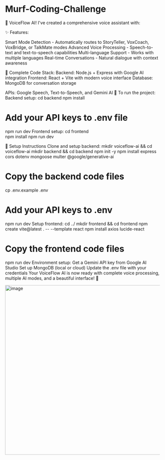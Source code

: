 # Murf-Coding-Challenge

🎉 VoiceFlow AI! I've created a comprehensive voice assistant with: 

✨ Features:

Smart Mode Detection - Automatically routes to StoryTeller, VoxCoach, VoxBridge, or TalkMate modes
Advanced Voice Processing - Speech-to-text and text-to-speech capabilities
Multi-language Support - Works with multiple languages
Real-time Conversations - Natural dialogue with context awareness

🔧 Complete Code Stack:
Backend: Node.js + Express with Google AI integration
Frontend: React + Vite with modern voice interface
Database: MongoDB for conversation storage

APIs: Google Speech, Text-to-Speech, and Gemini AI 🚀 To run the project:
Backend setup:
cd backend
npm install
# Add your API keys to .env file
npm run dev
Frontend setup:
cd frontend  
npm install
npm run dev

🚀 Setup Instructions
Clone and setup backend:
mkdir voiceflow-ai && cd voiceflow-ai
mkdir backend && cd backend
npm init -y
npm install express cors dotenv mongoose multer @google/generative-ai
# Copy the backend code files
cp .env.example .env
# Add your API keys to .env
npm run dev
Setup frontend:
cd ../
mkdir frontend && cd frontend
npm create vite@latest . -- --template react
npm install axios lucide-react
# Copy the frontend code files
npm run dev
Environment setup:
Get a Gemini API key from Google AI Studio
Set up MongoDB (local or cloud)
Update the .env file with your credentials
Your VoiceFlow AI is now ready with complete voice processing, multiple AI modes, and a beautiful interface! 🎉

<img width="1635" height="551" alt="image" src="https://github.com/user-attachments/assets/1e0ed72c-7287-4f57-86c4-292a7fd0afb1" />

